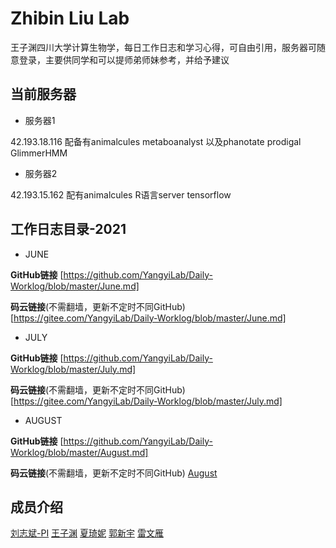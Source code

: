 # Zhibin Liu Lab
王子渊四川大学计算生物学，每日工作日志和学习心得，可自由引用，服务器可随意登录，主要供同学和可以提师弟师妹参考，并给予建议

## 当前服务器
+ 服务器1 

42.193.18.116 配备有animalcules metaboanalyst 以及phanotate prodigal GlimmerHMM
+ 服务器2

42.193.15.162 配有animalcules R语言server tensorflow

## 工作日志目录-2021
+ JUNE 
  
**GitHub链接** [https://github.com/YangyiLab/Daily-Worklog/blob/master/June.md]

**码云链接**(不需翻墙，更新不定时不同GitHub)[https://gitee.com/YangyiLab/Daily-Worklog/blob/master/June.md]
+ JULY 

**GitHub链接** [https://github.com/YangyiLab/Daily-Worklog/blob/master/July.md]

**码云链接**(不需翻墙，更新不定时不同GitHub) [https://gitee.com/YangyiLab/Daily-Worklog/blob/master/July.md]

+ AUGUST
  
**GitHub链接** [https://github.com/YangyiLab/Daily-Worklog/blob/master/August.md]

**码云链接**(不需翻墙，更新不定时不同GitHub) [August](https://gitee.com/YangyiLab/Daily-Worklog/blob/master/August.md)

## 成员介绍
[刘志斌-PI]()
[王子渊](July.md)
[夏琦妮]()
[郭新宇]()
[雷文雁]()